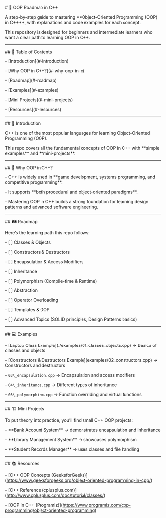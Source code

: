 \# 🚀 OOP Roadmap in C++



A step-by-step guide to mastering \*\*Object-Oriented Programming (OOP) in C++\*\*, with explanations and code examples for each concept.  

This repository is designed for beginners and intermediate learners who want a clear path to learning OOP in C++.



---



\## 📑 Table of Contents

\- \[Introduction](#-introduction)

\- \[Why OOP in C++?](#-why-oop-in-c)

\- \[Roadmap](#-roadmap)

\- \[Examples](#-examples)

\- \[Mini Projects](#-mini-projects)

\- \[Resources](#-resources)



---



\## 🌟 Introduction

C++ is one of the most popular languages for learning Object-Oriented Programming (OOP).  

This repo covers all the fundamental concepts of OOP in C++ with \*\*simple examples\*\* and \*\*mini-projects\*\*.



---



\## 🤔 Why OOP in C++?

\- C++ is widely used in \*\*game development, systems programming, and competitive programming\*\*.  

\- It supports \*\*both procedural and object-oriented paradigms\*\*.  

\- Mastering OOP in C++ builds a strong foundation for learning design patterns and advanced software engineering.



---



\## 🛤 Roadmap

Here’s the learning path this repo follows:



\- \[ ] Classes \& Objects  

\- \[ ] Constructors \& Destructors  

\- \[ ] Encapsulation \& Access Modifiers  

\- \[ ] Inheritance  

\- \[ ] Polymorphism (Compile-time \& Runtime)  

\- \[ ] Abstraction  

\- \[ ] Operator Overloading  

\- \[ ] Templates \& OOP  

\- \[ ] Advanced Topics (SOLID principles, Design Patterns basics)



---



\## 💻 Examples



\- \[Laptop Class Example](./examples/01\_classes\_objects.cpp) → Basics of classes and objects

\- \[Constructors \& Destructors Example](examples/02\_constructors.cpp) → Constructors and destructors

\- `03\_encapsulation.cpp` → Encapsulation and access modifiers  

\- `04\_inheritance.cpp` → Different types of inheritance  

\- `05\_polymorphism.cpp` → Function overriding and virtual functions  



---



\## 🏗 Mini Projects

To put theory into practice, you’ll find small C++ OOP projects:  



\- \*\*Bank Account System\*\* → demonstrates encapsulation and inheritance  

\- \*\*Library Management System\*\* → showcases polymorphism  

\- \*\*Student Records Manager\*\* → uses classes and file handling  



---



\## 📚 Resources

\- \[C++ OOP Concepts (GeeksforGeeks)](https://www.geeksforgeeks.org/object-oriented-programming-in-cpp/)  

\- \[C++ Reference (cplusplus.com)](http://www.cplusplus.com/doc/tutorial/classes/)  

\- \[OOP in C++ (Programiz)](https://www.programiz.com/cpp-programming/object-oriented-programming)  







